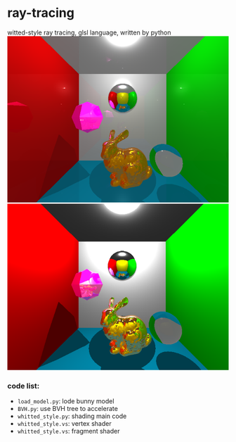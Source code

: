 # ray-tracing
witted-style ray tracing, glsl language, written by python
![](glutout.png)
![](fig/3.png)

### code list:
- `load_model.py`: lode bunny model
- `BVH.py`: use BVH tree to accelerate
- `whitted_style.py`: shading main code
- `whitted_style.vs`: vertex shader
- `whitted_style.vs`: fragment shader
